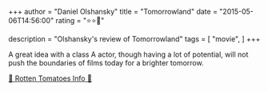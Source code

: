 +++
author = "Daniel Olshansky"
title = "Tomorrowland"
date = "2015-05-06T14:56:00"
rating = "⭐⭐🌟"

description = "Olshansky's review of Tomorrowland"
tags = [
    "movie",
]
+++


A great idea with a class A actor, though having a lot of potential, will not push the boundaries of films today for a brighter tomorrow.

[🍅 Rotten Tomatoes Info 🍅](https://www.rottentomatoes.com//m/tomorrowland_2015)
